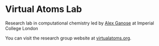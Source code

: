 # Virtual Atoms Lab

Research lab in computational chemistry led by [Alex Ganose](https://github.com/utf) at Imperial College London

You can visit the research group website at [virtualatoms.org](https://virtualatoms.org).
